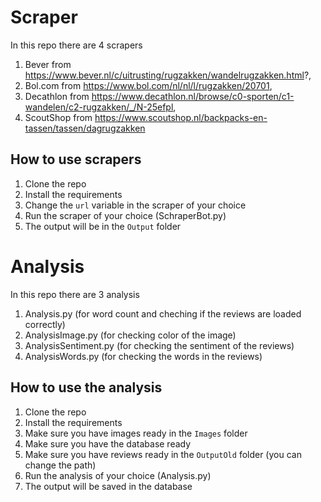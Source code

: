# Scraper
In this repo there are 4 scrapers

1. Bever from https://www.bever.nl/c/uitrusting/rugzakken/wandelrugzakken.html?,
2. Bol.com from https://www.bol.com/nl/nl/l/rugzakken/20701,
3. Decathlon from https://www.decathlon.nl/browse/c0-sporten/c1-wandelen/c2-rugzakken/_/N-25efpl,
4. ScoutShop from https://www.scoutshop.nl/backpacks-en-tassen/tassen/dagrugzakken

## How to use scrapers
1. Clone the repo
2. Install the requirements
3. Change the `url` variable in the scraper of your choice
4. Run the scraper of your choice (SchraperBot.py)
5. The output will be in the `Output` folder


# Analysis
In this repo there are 3 analysis

1. Analysis.py (for word count and cheching if the reviews are loaded correctly)
2. AnalysisImage.py (for checking color of the image)
3. AnalysisSentiment.py (for checking the sentiment of the reviews)
4. AnalysisWords.py (for checking the words in the reviews) 

## How to use the analysis
1. Clone the repo
2. Install the requirements
3. Make sure you have images ready in the `Images` folder
4. Make sure you have the database ready
5. Make sure you have reviews ready in the `OutputOld` folder (you can change the path)
6. Run the analysis of your choice (Analysis.py)
7. The output will be saved in the database
